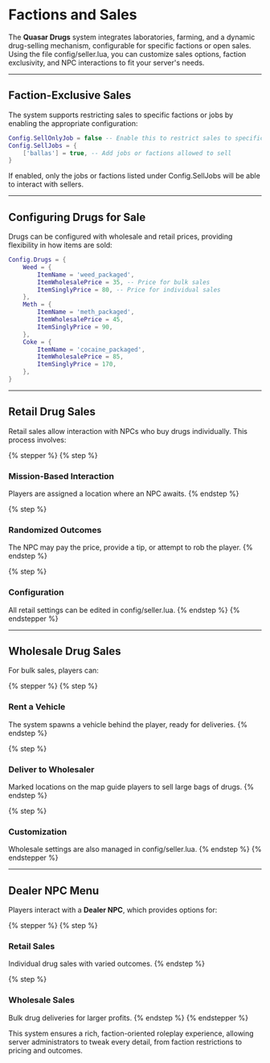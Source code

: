 # Factions and Sales

The **Quasar Drugs** system integrates laboratories, farming, and a dynamic drug-selling mechanism, configurable for specific factions or open sales. Using the file config/seller.lua, you can customize sales options, faction exclusivity, and NPC interactions to fit your server's needs.

***

## Faction-Exclusive Sales

The system supports restricting sales to specific factions or jobs by enabling the appropriate configuration:

```lua
Config.SellOnlyJob = false -- Enable this to restrict sales to specific jobs
Config.SellJobs = { 
    ['ballas'] = true, -- Add jobs or factions allowed to sell
}
```

If enabled, only the jobs or factions listed under Config.SellJobs will be able to interact with sellers.

***

## Configuring Drugs for Sale

Drugs can be configured with wholesale and retail prices, providing flexibility in how items are sold:

```lua
Config.Drugs = {
    Weed = {
        ItemName = 'weed_packaged',
        ItemWholesalePrice = 35, -- Price for bulk sales
        ItemSinglyPrice = 80, -- Price for individual sales
    },
    Meth = {
        ItemName = 'meth_packaged',
        ItemWholesalePrice = 45,
        ItemSinglyPrice = 90,
    },
    Coke = {
        ItemName = 'cocaine_packaged',
        ItemWholesalePrice = 85,
        ItemSinglyPrice = 170,
    },
}
```

***

## Retail Drug Sales

Retail sales allow interaction with NPCs who buy drugs individually. This process involves:

{% stepper %}
{% step %}
### Mission-Based Interaction

Players are assigned a location where an NPC awaits.
{% endstep %}

{% step %}
### Randomized Outcomes

The NPC may pay the price, provide a tip, or attempt to rob the player.
{% endstep %}

{% step %}
### Configuration

All retail settings can be edited in config/seller.lua.
{% endstep %}
{% endstepper %}

***

## Wholesale Drug Sales

For bulk sales, players can:

{% stepper %}
{% step %}
### Rent a Vehicle

The system spawns a vehicle behind the player, ready for deliveries.
{% endstep %}

{% step %}
### **Deliver to Wholesaler**

Marked locations on the map guide players to sell large bags of drugs.
{% endstep %}

{% step %}
### **Customization**

Wholesale settings are also managed in config/seller.lua.
{% endstep %}
{% endstepper %}

***

## Dealer NPC Menu

Players interact with a **Dealer NPC**, which provides options for:

{% stepper %}
{% step %}
### Retail Sales

Individual drug sales with varied outcomes.
{% endstep %}

{% step %}
### Wholesale Sales

Bulk drug deliveries for larger profits.
{% endstep %}
{% endstepper %}

This system ensures a rich, faction-oriented roleplay experience, allowing server administrators to tweak every detail, from faction restrictions to pricing and outcomes.
